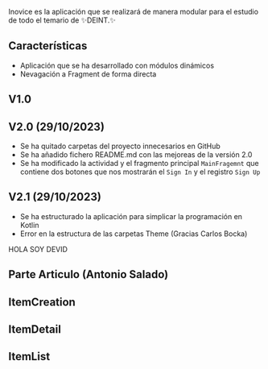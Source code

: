 Inovice es la aplicación que se realizará de manera modular para el estudio de todo el temario de ✨DEINT.✨

## Características

- Aplicación que se ha desarrollado con módulos dinámicos
- Nevagación a Fragment de forma directa


## V1.0

## V2.0 (29/10/2023)
 - Se ha quitado carpetas del proyecto innecesarios en GitHub
 - Se ha añadido fichero README.md con las mejoreas de la versión 2.0
 - Se ha modificado la actividad y el fragmento principal <code>MainFragemnt</code> que contiene dos botones que nos mostrarán el <code>Sign In</code> y el registro <code>Sign Up</code>
## V2.1 (29/10/2023)
 - Se ha estructurado la aplicación para simplicar la programación en Kotlin
 - Error en la estructura de las carpetas Theme (Gracias Carlos Bocka)


HOLA SOY DEVID

## Parte Articulo (Antonio Salado)

## ItemCreation

## ItemDetail

## ItemList
##
